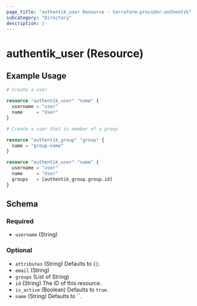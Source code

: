 ```yaml
---
page_title: "authentik_user Resource - terraform-provider-authentik"
subcategory: "Directory"
description: |-
---
```


# authentik_user (Resource)

## Example Usage

```terraform
# Create a user

resource "authentik_user" "name" {
  username = "user"
  name     = "User"
}

# Create a user that is member of a group

resource "authentik_group" "group" {
  name = "group-name"
}

resource "authentik_user" "name" {
  username = "user"
  name     = "User"
  groups   = [authentik_group.group.id]
}
```

<!-- schema generated by tfplugindocs -->
## Schema

### Required

- `username` (String)

### Optional

- `attributes` (String) Defaults to `{}`.
- `email` (String)
- `groups` (List of String)
- `id` (String) The ID of this resource.
- `is_active` (Boolean) Defaults to `true`.
- `name` (String) Defaults to ``.
